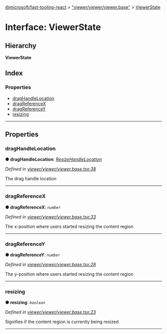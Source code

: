 [@microsoft/fast-tooling-react](../README.md) > ["viewer/viewer/viewer.base"](../modules/_viewer_viewer_viewer_base_.md) > [ViewerState](../interfaces/_viewer_viewer_viewer_base_.viewerstate.md)

# Interface: ViewerState

## Hierarchy

**ViewerState**

## Index

### Properties

* [dragHandleLocation](_viewer_viewer_viewer_base_.viewerstate.md#draghandlelocation)
* [dragReferenceX](_viewer_viewer_viewer_base_.viewerstate.md#dragreferencex)
* [dragReferenceY](_viewer_viewer_viewer_base_.viewerstate.md#dragreferencey)
* [resizing](_viewer_viewer_viewer_base_.viewerstate.md#resizing)

---

## Properties

<a id="draghandlelocation"></a>

###  dragHandleLocation

**● dragHandleLocation**: *[ResizeHandleLocation](../enums/_viewer_viewer_viewer_props_.resizehandlelocation.md)*

*Defined in [viewer/viewer/viewer.base.tsx:38](https://github.com/Microsoft/fast-dna/blob/164dd3ca/packages/fast-tooling-react/src/viewer/viewer/viewer.base.tsx#L38)*

The drag handle location

___
<a id="dragreferencex"></a>

###  dragReferenceX

**● dragReferenceX**: *`number`*

*Defined in [viewer/viewer/viewer.base.tsx:33](https://github.com/Microsoft/fast-dna/blob/164dd3ca/packages/fast-tooling-react/src/viewer/viewer/viewer.base.tsx#L33)*

The x-position where users started resizing the content region

___
<a id="dragreferencey"></a>

###  dragReferenceY

**● dragReferenceY**: *`number`*

*Defined in [viewer/viewer/viewer.base.tsx:28](https://github.com/Microsoft/fast-dna/blob/164dd3ca/packages/fast-tooling-react/src/viewer/viewer/viewer.base.tsx#L28)*

The y-position where users started resizing the content region

___
<a id="resizing"></a>

###  resizing

**● resizing**: *`boolean`*

*Defined in [viewer/viewer/viewer.base.tsx:23](https://github.com/Microsoft/fast-dna/blob/164dd3ca/packages/fast-tooling-react/src/viewer/viewer/viewer.base.tsx#L23)*

Signifies if the content region is currently being resized

___

